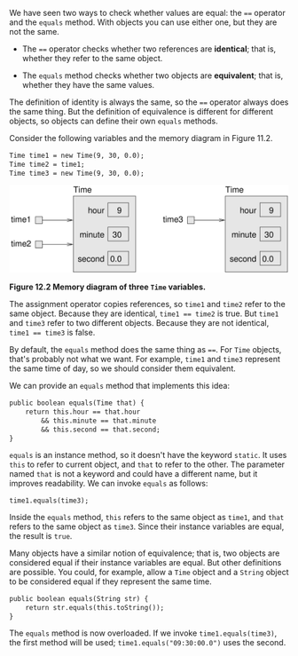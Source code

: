 We have seen two ways to check whether values are equal: the `==` operator and the `equals` method.
With objects you can use either one, but they are not the same.



*  The `==` operator checks whether two references are **identical**; that is, whether they refer to the same object.


*  The `equals` method checks whether two objects are **equivalent**; that is, whether they have the same values.


The definition of identity is always the same, so the `==` operator always does the same thing.
But the definition of equivalence is different for different objects, so objects can define their own `equals` methods.

Consider the following variables and the memory diagram in Figure 11.2.

```code
Time time1 = new Time(9, 30, 0.0);
Time time2 = time1;
Time time3 = new Time(9, 30, 0.0);
```


![Figure 12.2 Memory diagram of three `Time` variables.](figs/time2.jpg)

**Figure 12.2 Memory diagram of three `Time` variables.**

The assignment operator copies references, so `time1` and `time2` refer to the same object.
Because they are identical, `time1 == time2` is true.
But `time1` and `time3` refer to two different objects.
Because they are not identical, `time1 == time3` is false.

By default, the `equals` method does the same thing as `==`.
For `Time` objects, that's probably not what we want.
For example, `time1` and `time3` represent the same time of day, so we should consider them equivalent.


We can provide an `equals` method that implements this idea:

```code
public boolean equals(Time that) {
    return this.hour == that.hour
        && this.minute == that.minute
        && this.second == that.second;
}
```

`equals` is an instance method, so it doesn't have the keyword `static`.
It uses `this` to refer to current object, and `that` to refer to the other.
The parameter named `that` is not a keyword and could have a different name, but it improves readability.
We can invoke `equals` as follows:

```code
time1.equals(time3);
```

Inside the `equals` method, `this` refers to the same object as `time1`, and `that` refers to the same object as `time3`.
Since their instance variables are equal, the result is `true`.

Many objects have a similar notion of equivalence; that is, two objects are considered equal if their instance variables are equal.
But other definitions are possible.
You could, for example, allow a `Time` object and a `String` object to be considered equal if they represent the same time.

```code
public boolean equals(String str) {
    return str.equals(this.toString());
}
```

The `equals` method is now overloaded.
If we invoke `time1.equals(time3)`, the first method will be used; `time1.equals("09:30:00.0")` uses the second.